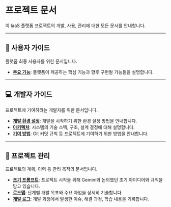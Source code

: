 # 프로젝트 문서

이 IaaS 플랫폼 프로젝트의 개발, 사용, 관리에 대한 모든 문서를 안내합니다.

---

## 📖 사용자 가이드

플랫폼 최종 사용자를 위한 문서입니다.

- **[주요 기능](./user/features.md)**: 플랫폼이 제공하는 핵심 기능과 향후 구현될 기능들을 설명합니다.

---

## 💻 개발자 가이드

프로젝트에 기여하려는 개발자를 위한 문서입니다.

- **[개발 환경 설정](./developer/setup.md)**: 개발을 시작하기 위한 환경 설정 방법을 안내합니다.
- **[아키텍처](./developer/architecture.md)**: 시스템의 기술 스택, 구조, 설계 결정에 대해 설명합니다.
- **[기여 방법](./developer/contributing.md)**: Git 커밋 규칙 등 프로젝트에 기여하기 위한 방법을 안내합니다.

---

## 📂 프로젝트 관리

프로젝트의 계획, 이력 등 관리 목적의 문서입니다.

- **[초기 프롬프트](./project/initial-prompt.md)**: 프로젝트 시작을 위해 Gemini와 논의했던 초기 아이디어와 규칙을 담고 있습니다.
- **[로드맵](./project/roadmap.md)**: 단계별 개발 목표와 주요 과업을 상세히 기술합니다.
- **[개발 로그](./project/development-log.md)**: 개발 과정에서 발생한 이슈, 해결 과정, 학습 내용을 기록합니다.
